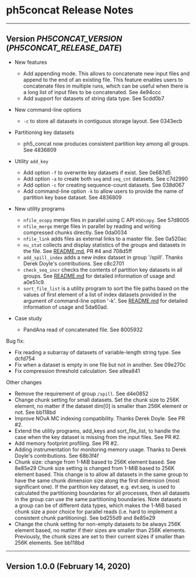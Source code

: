 # ph5concat Release Notes

---
## Version _PH5CONCAT_VERSION_ (_PH5CONCAT_RELEASE_DATE_)

* New features
  + Add appending mode. This allows to concatenate new input files and append
    to the end of an existing file. This feature enables users to concatenate
    files in multiple runs, which can be useful when there is a long list of
    input files to be concatenated. See 4e94ccc
  + Add support for datasets of string data type. See 5cdd0b7

* New command-line options
  + `-c` to store all datasets in contiguous storage layout. See 0343ecb

* Partitioning key datasets
  + ph5_concat now produces consistent partition key among all groups.
    See 4836809

* Utility `add_key`
  + Add option `-f` to overwrite key datasets if exist. See 0e687d5
  + Add option `-a` to create both `seq` and `seq_cnt` datasets. See c7d2990
  + Add option `-c` for creating sequence-count datasets. See 038d067
  + Add command-line option `-k` to allow users to provide the name of
    partition key base dataset. See 4836809

* New utility programs
  + `nfile_ocopy` merge files in parallel using C API `H5Ocopy`. See 57d8005
  + `nfile_merge` merge files in parallel by reading and writing compressed
    chunks directly. See 0da0034
  + `nfile_link` adds files as external links to a master file. See 0a520ac
  + `nu_stat` collects and display statistics of the groups and datasets in the
    file. See [README.md](utils/README.md), PR #4 and 708d5ff
  + `add_spill_index` adds a new index dataset in group '/spill'. Thanks Derek
    Doyle's contributions. See c8c2701
  + `check_seq_incr` checks the contents of partition key datasets in all
    groups. See [README.md](utils/README.md) for detailed information of usage
    and a0e51c9.
  + `sort_file_list` is a utility program to sort the file paths based on the
    values of first element of a list of index datasets provided in the
    argument of command-line option '-k'. See [README.md](utils/README.md)
    for detailed information of usage and 5da60ad.

* Case study
  + PandAna read of concatenated file. See 8005932

Bug fix:
  + Fix reading a subarray of datasets of variable-length string type. See
    dcfd754
  + Fix when a dataset is empty in one file but not in another. See 09e270c
  + Fix compression threshold calculation. See a9ea841

Other changes
  + Remove the requirement of group `/spill`. See d4e0852
  + Change chunk setting for small datasets. Set the chunk size to 256K
    element, no matter if the dataset dim[0] is smaller than 256K element or
    not. See bb118bd
  + Improve NOvA MC indexing compatibility. Thanks Derek Doyle. See PR #2.
  + Extend the utility programs, add_keys and sort_file_list, to handle the
    case when the key dataset is missing from the input files. See PR #2.
  + Add memory footprint profiling. See PR #2.
  + Adding instrumentation for monitoring memory usage. Thanks to Derek Doyle's
    contributions. See 68b3f4f
  + Chunk size: change from 1-MiB based to 256K element based. See 8e85e29
    Chunk size setting is changed from 1-MiB based to 256K element based. This
    change is to allow all datasets in the same group to have the same chunk
    dimension size along the first dimension (most significant one). If the
    partition key dataset, e.g. evt.seq, is used to calculated the partitioning
    boundaries for all processes, then all datasets in the group can use the
    same partitioning boundaries. Note datasets in a group can be of different
    data types, which makes the 1-MiB based chunk size a poor choice for
    parallel reads (i.e. hard to implement a consistent chunk partitioning).
    See bd255d9 and 8e85e29
  + Change the chunk setting for non-empty datasets to be always 256K element
    based, no matter if their sizes are smaller than 256K elements. Previously,
    the chunk sizes are set to their current sizes if smaller than 256K
    elements.  See bb118bd

---
## Version 1.0.0 (February 14, 2020)

